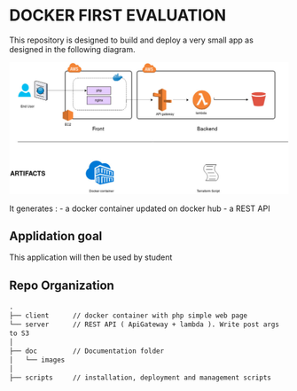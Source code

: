 # DOCKER FIRST EVALUATION

This repository is designed to build and deploy a very small app as designed in the following diagram.

![project architecture](https://raw.githubusercontent.com/flallem/dockerFirstEval/master/doc/images/dockerFirstEval.jpg)

It generates : 
	- a docker container updated on docker hub 
	- a REST API 

## Applidation goal
This application will then be used by student


## Repo Organization

	.
	├── client		// docker container with php simple web page
	└── server		// REST API ( ApiGateway + lambda ). Write post args to S3
	│   
	├── doc			// Documentation folder
	│   └── images
	│  
	├── scripts		// installation, deployment and management scripts

